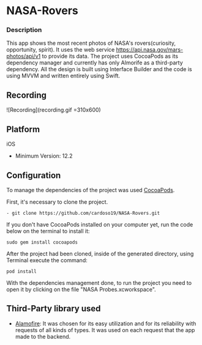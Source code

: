 # NASA-Rovers
### Description
This app shows the most recent photos of NASA's rovers(curiosity, opportunity, spirit). It uses the web service https://api.nasa.gov/mars-photos/api/v1 to provide its data.
The project uses CocoaPods as its dependency manager and currently has only Almorife as a third-party dependency.
All the design is built using Interface Builder and the code is using MVVM and written entirely using Swift.

## Recording
![Recording](recording.gif =310x600)

## Platform
iOS
- Minimum Version: 12.2

## Configuration
To manage the dependencies of the project was used [CocoaPods](https://cocoapods.org/).

First, it's necessary to clone the project.

`- git clone https://github.com/cardoso19/NASA-Rovers.git`

If you don't have CocoaPods installed on your computer yet, run the code below on the terminal to install it:

`sudo gem install cocoapods`

After the project had been cloned, inside of the generated directory, using Terminal execute the command:

`pod install`

With the dependencies management done, to run the project you need to open it by clicking on the file "NASA Probes.xcworkspace".

## Third-Party library used
- [Alamofire](https://github.com/Alamofire/Alamofire): It was chosen for its easy utilization and for its reliability with requests of all kinds of types. It was used on each request that the app made to the backend.
